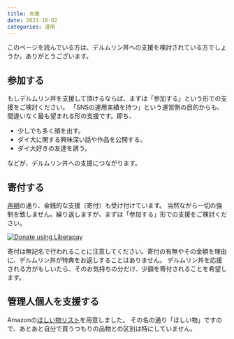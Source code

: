 ```yaml
---
title: 支援
date: 2021-10-02
categories: 運用
---
```


このページを読んでいる方は、デルムリン丼への支援を検討されている方でしょうか。ありがとうございます。

## 参加する

もしデルムリン丼を支援して頂けるならば、まずは「参加する」という形での支援をご検討ください。
「SNSの運用実績を持つ」という運営側の目的からも、間違いなく最も望まれる形の支援です。即ち、

- 少しでも多く顔を出す。
- ダイ大に関する興味深い話や作品を公開する。
- ダイ大好きの友達を誘う。

などが、デルムリン丼への支援につながります。

## 寄付する

[声明](https://liberapay.com/pooza/)の通り、金銭的な支援（寄付）も受け付けています。
当然ながら一切の強制を致しません。繰り返しますが、まずは「参加する」形での支援をご検討ください。

<script src="https://liberapay.com/pooza/widgets/button.js"></script>
<noscript><a href="https://liberapay.com/pooza/donate"><img alt="Donate using Liberapay" src="https://liberapay.com/assets/widgets/donate.svg"></a></noscript>

寄付は無記名で行われることに注意してください。寄付の有無やその金額を理由に、デルムリン丼が特典をお返しすることはありません。
デルムリン丼を応援される方がもしいたら、そのお気持ちの分だけ、少額を寄付されることを希望します。

## 管理人個人を支援する

Amazonの[ほしい物リスト](https://www.amazon.co.jp/hz/wishlist/genericItemsPage/31QJ581OGRH25?type=wishlist&filter=unpurchased&sort=priority&viewType=list)を用意しました。
その名の通り「ほしい物」ですので、あとあと自分で買うつもりの品物との区別は特にしていません。
